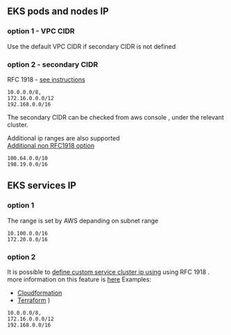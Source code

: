 ## EKS pods and nodes IP 

### option 1 - VPC CIDR 
Use the default VPC CIDR if secondary CIDR is not defined 

### option 2 - secondary CIDR  
RFC 1918  - [see instructions](https://www.eksworkshop.com/beginner/160_advanced-networking/secondary_cidr/) 
```
10.0.0.0/8, 
172.16.0.0.0/12
192.168.0.0/16   
```
The secondary CIDR can be checked from aws console , under the relevant cluster.

Additional ip ranges are also supported  
[Additional non RFC1918 option](https://aws.amazon.com/about-aws/whats-new/2018/10/amazon-eks-now-supports-additional-vpc-cidr-blocks/)
```
100.64.0.0/10 
198.19.0.0/16	
```



## EKS services IP
### option 1
The range is set by AWS depanding on subnet range 
```
10.100.0.0/16 
172.20.0.0/16
```

### option 2 
It is possible to [define custom service cluster ip using](https://aws.amazon.com/about-aws/whats-new/2020/10/amazon-eks-supports-configurable-kubernetes-service-ip-address-range/) using RFC 1918 .
more information on this feature is [here](https://github.com/aws/containers-roadmap/issues/216)
Examples:
- [Cloudformation ](https://docs.aws.amazon.com/AWSCloudFormation/latest/UserGuide/aws-properties-eks-cluster-kubernetesnetworkconfig.html)
- [Terraform](https://github.com/terraform-aws-modules/terraform-aws-eks/issues/1056) ) 

```
10.0.0.0/8, 
172.16.0.0.0/12
192.168.0.0/16   
```




